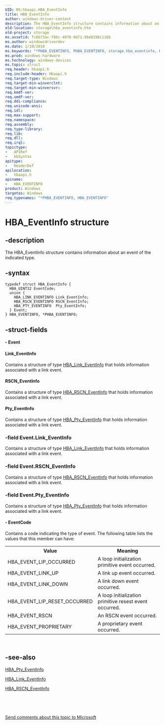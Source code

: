 ```yaml
---
UID: NS:hbaapi.HBA_EventInfo
title: HBA_EventInfo
author: windows-driver-content
description: The HBA_EventInfo structure contains information about an event of the indicated type.
old-location: storage\hba_eventinfo.htm
old-project: storage
ms.assetid: fc6b73ac-f86c-4978-9d71-9bd8398c116b
ms.author: windowsdriverdev
ms.date: 1/10/2018
ms.keywords: "*PHBA_EVENTINFO, PHBA_EVENTINFO, storage.hba_eventinfo, HBA_EVENTINFO structure [Storage Devices], HBA_EVENTINFO, hbaapi/HBA_EventInfo, HBA_EventInfo, PHBA_EVENTINFO structure pointer [Storage Devices], structs-Fibre_6885fdc8-d2ce-40b3-ba2a-2e423f287780.xml, HBA_EventInfo structure [Storage Devices], hbaapi/PHBA_EVENTINFO"
ms.prod: windows-hardware
ms.technology: windows-devices
ms.topic: struct
req.header: hbaapi.h
req.include-header: Hbaapi.h
req.target-type: Windows
req.target-min-winverclnt: 
req.target-min-winversvr: 
req.kmdf-ver: 
req.umdf-ver: 
req.ddi-compliance: 
req.unicode-ansi: 
req.idl: 
req.max-support: 
req.namespace: 
req.assembly: 
req.type-library: 
req.lib: 
req.dll: 
req.irql: 
topictype:
-	APIRef
-	kbSyntax
apitype:
-	HeaderDef
apilocation:
-	hbaapi.h
apiname:
-	HBA_EVENTINFO
product: Windows
targetos: Windows
req.typenames: "*PHBA_EVENTINFO, HBA_EVENTINFO"
---
```


# HBA_EventInfo structure


## -description


The HBA_EventInfo structure contains information about an event of the indicated type.


## -syntax


````
typedef struct HBA_EventInfo {
  HBA_UINT32 EventCode;
  union {
    HBA_LINK_EVENTINFO Link_EventInfo;
    HBA_RSCN_EVENTINFO RSCN_EventInfo;
    HBA_PTY_EVENTINFO  Pty_EventInfo;
  } Event;
} HBA_EVENTINFO, *PHBA_EVENTINFO;
````


## -struct-fields




#### - Event



#### Link_EventInfo

Contains a structure of type <a href="..\hbaapi\ns-hbaapi-hba_link_eventinfo.md">HBA_Link_EventInfo</a> that holds information associated with a link event. 


#### RSCN_EventInfo

Contains a structure of type <a href="..\hbaapi\ns-hbaapi-hba_rscn_eventinfo.md">HBA_RSCN_EventInfo</a> that holds information associated with a link event.


#### Pty_EventInfo

Contains a structure of type <a href="..\hbaapi\ns-hbaapi-hba_pty_eventinfo.md">HBA_Pty_EventInfo</a> that holds information associated with a link event.


### -field Event.Link_EventInfo

Contains a structure of type <a href="..\hbaapi\ns-hbaapi-hba_link_eventinfo.md">HBA_Link_EventInfo</a> that holds information associated with a link event. 


### -field Event.RSCN_EventInfo

Contains a structure of type <a href="..\hbaapi\ns-hbaapi-hba_rscn_eventinfo.md">HBA_RSCN_EventInfo</a> that holds information associated with a link event.


### -field Event.Pty_EventInfo

Contains a structure of type <a href="..\hbaapi\ns-hbaapi-hba_pty_eventinfo.md">HBA_Pty_EventInfo</a> that holds information associated with a link event.


#### - EventCode

Contains a code indicating the type of event. The following table lists the values that this member can have:
<table>
<tr>
<th>Value</th>
<th>Meaning</th>
</tr>
<tr>
<td>
HBA_EVENT_LIP_OCCURRED

</td>
<td>
A loop initialization primitive event occurred.

</td>
</tr>
<tr>
<td>
HBA_EVENT_LINK_UP

</td>
<td>
A link up event occurred. 

</td>
</tr>
<tr>
<td>
HBA_EVENT_LINK_DOWN

</td>
<td>
A link down event occurred. 

</td>
</tr>
<tr>
<td>
HBA_EVENT_LIP_RESET_OCCURRED

</td>
<td>
A loop initialization primitive resest event occurred.

</td>
</tr>
<tr>
<td>
HBA_EVENT_RSCN

</td>
<td>
An RSCN event occurred.

</td>
</tr>
<tr>
<td>
HBA_EVENT_PROPRIETARY

</td>
<td>
A proprietary event occurred. 

</td>
</tr>
</table> 


## -see-also

<a href="..\hbaapi\ns-hbaapi-hba_pty_eventinfo.md">HBA_Pty_EventInfo</a>

<a href="..\hbaapi\ns-hbaapi-hba_link_eventinfo.md">HBA_Link_EventInfo</a>

<a href="..\hbaapi\ns-hbaapi-hba_rscn_eventinfo.md">HBA_RSCN_EventInfo</a>

 

 

<a href="mailto:wsddocfb@microsoft.com?subject=Documentation%20feedback [storage\storage]:%20HBA_EventInfo structure%20 RELEASE:%20(1/10/2018)&amp;body=%0A%0APRIVACY STATEMENT%0A%0AWe use your feedback to improve the documentation. We don't use your email address for any other purpose, and we'll remove your email address from our system after the issue that you're reporting is fixed. While we're working to fix this issue, we might send you an email message to ask for more info. Later, we might also send you an email message to let you know that we've addressed your feedback.%0A%0AFor more info about Microsoft's privacy policy, see http://privacy.microsoft.com/en-us/default.aspx." title="Send comments about this topic to Microsoft">Send comments about this topic to Microsoft</a>

